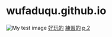 <!DOCTYPE html>
# wufaduqu.github.io
<html>
  <head>
    <meta charset="utf-8">
  </head>
  <body>
    <img src="https://www.freeiconspng.com/uploads/mozilla-firefox-icon-0.png" alt="My test image">
    <a href="https://youtu.be/dQw4w9WgXcQ">好玩的</a>
    <a href="https://youtu.be/CLUPkcLQm64">練習的</a>
    <a href="123.html">p.2</a>
  </body>
</html>
